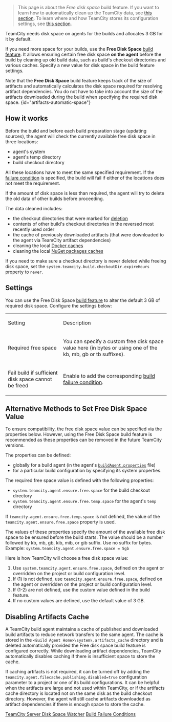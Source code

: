[//]: # (title: Free Disk Space)
[//]: # (auxiliary-id: Free Disk Space;Free disk Space)

>This page is about the _Free disk space_ build feature. If you want to learn how to automatically clean up the TeamCity data, see [this section](teamcity-data-clean-up.md). To learn where and how TeamCity stores its configuration settings, see [this section](teamcity-data-directory.md).

TeamCity needs disk space on agents for the builds and allocates 3 GB for it by default. 

If you need more space for your builds, use the **Free Disk Space** [build feature](https://www.jetbrains.com/help/teamcity/adding-build-features.html). It allows ensuring certain free disk space **on the agent** before the build by cleaning up old build data, such as build's checkout directories and various caches.
Specify a new value for disk space in the build feature settings.

Note that the **Free Disk Space** build feature keeps track of the size of artifacts and automatically calculates the disk space required for resolving artifact dependencies. You do not have to take into account the size of the artifacts downloaded during the build when specifying the required disk space.
{id="artifacts-automatic-space"}

## How it works

Before the build and before each build preparation stage (updating sources), the agent will check the currently available free disk space in three locations: 
* agent's system
* agent's temp directory
* build checkout directory 

All these locations have to meet the same specified requirement. If the [failure condition](build-failure-conditions.md) is specified, the build will fail if either of the locations does not meet the requirement.

If the amount of disk space is less than required, the agent will try to delete the old data of other builds before proceeding.

The data cleaned includes:
* the checkout directories that were marked for [deletion](build-checkout-directory.md#Automatic+Checkout+Directory+Cleaning)
* contents of other build's checkout directories in the reversed most recently used order
* the cache of previously downloaded artifacts (that were downloaded to the agent via TeamCity artifact dependencies)
* cleaning the local [Docker caches](integrating-teamcity-with-docker.md#Docker+Disk+Space+Cleaner) 
* cleaning the local [NuGet packages caches](nuget.md#NuGet+Packages+Cache+Clean-up+on+Agents)

If you need to make sure a checkout directory is never deleted while freeing disk space, set the `system.teamcity.build.checkoutDir.expireHours` property to `never`.

## Settings

You can use the Free Disk Space [build feature](adding-build-features.md) to alter the default 3 GB of required disk space. Configure the settings below:

<table><tr>

<td>

Setting

</td>

<td>

Description

</td></tr><tr>

<td>

Required free space

</td>

<td>

You can specify a custom free disk space value here (in bytes or using one of the kb, mb, gb or tb suffixes).

</td></tr><tr>

<td>

Fail build if sufficient disk space cannot be freed

</td>

<td>

Enable to add the corresponding [build failure condition](build-failure-conditions.md).

</td></tr></table>

## Alternative Methods to Set Free Disk Space Value

To ensure compatibility, the free disk space value can be specified via the properties below. However, using the Free Disk Space build feature is recommended as these properties can be removed in the future TeamCity versions.

The properties can be defined:
* globally for a build agent (in the agent's [`buildAgent.properties`](configure-agent-installation.md) file)
* for a particular build configuration by specifying its system properties.

The required free space value is defined with the following properties:
* `system.teamcity.agent.ensure.free.space` for the build checkout directory
* `system.teamcity.agent.ensure.free.temp.space` for the agent's `temp` directory

If `teamcity.agent.ensure.free.temp.space` is not defined, the value of the `teamcity.agent.ensure.free.space` property is used.

The values of these properties specify the amount of the available free disk space to be ensured before the build starts. The value should be a number followed by kb, mb, gb, kib, mib, or gib suffix. Use no suffix for bytes.   
Example: `system.teamcity.agent.ensure.free.space = 5gb`

Here is how TeamCity will choose a free disk space value:
1. Use `system.teamcity.agent.ensure.free.space`, defined on the agent or overridden on the project or build configuration level.
2. If (1) is not defined, use `teamcity.agent.ensure.free.space`, defined on the agent or overridden on the project or build configuration level.
3. If (1-2) are not defined, use the custom value defined in the build feature.
4. If no custom values are defined, use the default value of 3 GB.

## Disabling Artifacts Cache

A TeamCity build agent maintains a cache of published and downloaded build artifacts to reduce network transfers to the same agent. The cache is stored in the `<Build Agent Home>\system\.artifacts_cache` directory and is deleted automatically provided the Free disk space build feature is configured correctly. While downloading artifact dependencies, TeamCity automatically disables caching if there is insufficient space to store the cache.

If caching artifacts is not required, it can be turned off by adding the `teamcity.agent.filecache.publishing.disabled=true` configuration parameter to a project or one of its build configurations. It can be helpful when the artifacts are large and not used within TeamCity, or if the artifacts cache directory is located not on the same disk as the build checkout directory. However, the agent will still cache artifacts downloaded as artifact dependencies if there is enough space to store the cache.

[//]: # (Internal note. Do not delete. "Free disk spaced145e166.txt")

 <seealso>
        <category ref="admin-guide">
            <a href="teamcity-disk-space-watcher.md" product="tc">TeamCity Server Disk Space Watcher</a>
            <a href="build-failure-conditions.md">Build Failure Conditions</a>
        </category>
</seealso>
